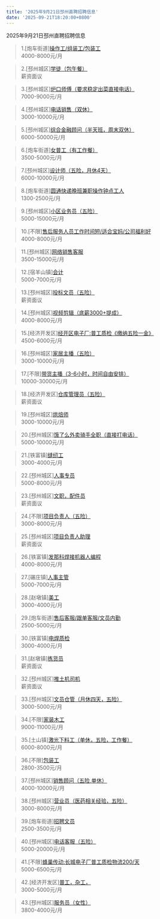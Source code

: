 ```yaml
---
title: '2025年9月21日邳州直聘招聘信息'
date: '2025-09-21T18:20:00+0800'
---
```

2025年9月21日邳州直聘招聘信息
<!--more-->
>1.[炮车街道][操作工/组装工/包装工](https://www.pizhouzhipin.com/job/36719)<br>
>4000-8000元/月

>2.[邳州城区][学徒（包午餐）](https://www.pizhouzhipin.com/job/18483)<br>
>薪资面议

>3.[邳州城区][炉口师傅（要求稳定出菜直接电话）](https://www.pizhouzhipin.com/job/42814)<br>
>7000-9000元/月

>4.[邳州城区][电话销售（双休）](https://www.pizhouzhipin.com/job/42744)<br>
>3000-10000元/月

>5.[邳州城区][综合金融顾问（半天班，周末双休）](https://www.pizhouzhipin.com/job/42645)<br>
>6000-50000元/月

>6.[炮车街道][女普工（有工作餐）](https://www.pizhouzhipin.com/job/25943)<br>
>3500-5000元/月

>7.[邳州城区][设计师（五险，月休4天）](https://www.pizhouzhipin.com/job/40201)<br>
>6000-10000元/月

>8.[炮车街道][圆通快递晚班兼职操作钟点工人](https://www.pizhouzhipin.com/job/35687)<br>
>1300-2500元/月

>9.[邳州城区][小区业务员（五险）](https://www.pizhouzhipin.com/job/41188)<br>
>5000-15000元/月

>10.[不限][售后服务人员工作时间短/适合宝妈/公司福利好](https://www.pizhouzhipin.com/job/38142)<br>
>4000-8000元/月

>11.[邳州城区][网络销售客服](https://www.pizhouzhipin.com/job/42820)<br>
>3500-15000元/月

>12.[宿羊山镇][会计](https://www.pizhouzhipin.com/job/41975)<br>
>5000-7000元/月

>13.[邳州城区][投标文员（五险）](https://www.pizhouzhipin.com/job/42293)<br>
>薪资面议

>14.[邳州城区][视频剪辑（底薪3000+提成）](https://www.pizhouzhipin.com/job/42063)<br>
>4000-8000元/月

>15.[经济开发区][经开区电子厂:普工质检《缴纳五险一金》](https://www.pizhouzhipin.com/job/41908)<br>
>4500-6000元/月

>16.[邳州城区][家居主播（五险）](https://www.pizhouzhipin.com/job/41504)<br>
>3000-10000元/月

>17.[不限][带货主播（3-6小时，时间自由安排）](https://www.pizhouzhipin.com/job/41737)<br>
>10000-30000元/月

>18.[经济开发区][仓库管理员（五险）](https://www.pizhouzhipin.com/job/40923)<br>
>薪资面议

>19.[邳州城区][烘焙师](https://www.pizhouzhipin.com/job/37283)<br>
>3000-10000元/月

>20.[邳州城区][饿了么外卖骑手全职（直接打电话）](https://www.pizhouzhipin.com/job/25304)<br>
>5000-10000元/月

>21.[铁富镇][缝纫工](https://www.pizhouzhipin.com/job/32373)<br>
>3000-4000元/月

>22.[邳州城区][人事专员](https://www.pizhouzhipin.com/job/41583)<br>
>5000-8000元/月

>23.[邳州城区][文职，配件员](https://www.pizhouzhipin.com/job/42541)<br>
>薪资面议

>24.[不限][项目负责人（五险）](https://www.pizhouzhipin.com/job/39134)<br>
>3000-8000元/月

>25.[邳州城区][项目负责人助理](https://www.pizhouzhipin.com/job/40103)<br>
>薪资面议

>26.[铁富镇][发那科焊接机器人编程](https://www.pizhouzhipin.com/job/40984)<br>
>4000-8000元/月

>27.[碾庄镇][人事主管](https://www.pizhouzhipin.com/job/28753)<br>
>5000-7000元/月

>28.[赵墩镇][美工](https://www.pizhouzhipin.com/job/33491)<br>
>3000-4000元/月

>29.[炮车街道][售后客服/跟单客服/文员内勤](https://www.pizhouzhipin.com/job/42633)<br>
>2500-5000元/月

>30.[铁富镇][电焊质检](https://www.pizhouzhipin.com/job/28240)<br>
>3000-4000元/月

>31.[赵墩镇][拣货员](https://www.pizhouzhipin.com/job/33513)<br>
>薪资面议

>32.[邳州城区][推土机司机](https://www.pizhouzhipin.com/job/42818)<br>
>薪资面议

>33.[邳州城区][文员仓管（月休四天，五险）](https://www.pizhouzhipin.com/job/22313)<br>
>3000-5000元/月

>34.[不限][家装木工](https://www.pizhouzhipin.com/job/35801)<br>
>9000-11000元/月

>35.[土山镇][激光下料工（单休，五险，工作餐）](https://www.pizhouzhipin.com/job/21066)<br>
>6000-8000元/月

>36.[不限][包装工](https://www.pizhouzhipin.com/job/22371)<br>
>2800-3500元/月

>37.[邳州城区][销售顾问（五险,单休）](https://www.pizhouzhipin.com/job/42094)<br>
>4000-10000元/月

>38.[邳州城区][营业员（医药相关经验，五险）](https://www.pizhouzhipin.com/job/8040)<br>
>3000-8000元/月

>39.[炮车街道][招聘文员](https://www.pizhouzhipin.com/job/42783)<br>
>2500-3500元/月

>40.[邳州城区][电话客服（五险）](https://www.pizhouzhipin.com/job/42812)<br>
>5000-20000元/月

>41.[不限][蜂巢传动:长城电子厂普工质检物流200/天](https://www.pizhouzhipin.com/job/42487)<br>
>5000-6500元/月

>42.[经济开发区][普工，杂工，](https://www.pizhouzhipin.com/job/42069)<br>
>3000-5000元/月

>43.[邳州城区][服务员（女性）](https://www.pizhouzhipin.com/job/40316)<br>
>3800-4000元/月

